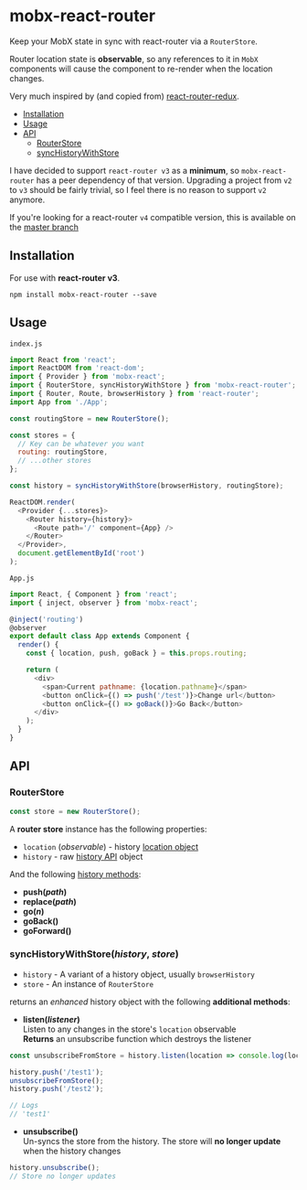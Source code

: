 # mobx-react-router
Keep your MobX state in sync with react-router via a `RouterStore`.

Router location state is **observable**, so any references to it in `MobX` components will cause the component to re-render when the location changes.

Very much inspired by (and copied from) [react-router-redux](https://github.com/reactjs/react-router-redux/tree/3.0.x).

- [Installation](#installation)
- [Usage](#usage)
- [API](#api)
  - [RouterStore](#routerstore)
  - [syncHistoryWithStore](#synchistorywithstorehistory-store)

I have decided to support `react-router v3` as a **minimum**, so `mobx-react-router` has a peer dependency of that version.
Upgrading a project from `v2` to `v3` should be fairly trivial, so I feel there is no reason to support `v2` anymore.

If you're looking for a react-router `v4` compatible version, this is available on the [master branch](https://github.com/alisd23/mobx-react-router)

## Installation

For use with **react-router v3**.

```
npm install mobx-react-router --save
```

## Usage

`index.js`
```js
import React from 'react';
import ReactDOM from 'react-dom';
import { Provider } from 'mobx-react';
import { RouterStore, syncHistoryWithStore } from 'mobx-react-router';
import { Router, Route, browserHistory } from 'react-router';
import App from './App';

const routingStore = new RouterStore();

const stores = {
  // Key can be whatever you want
  routing: routingStore,
  // ...other stores
};

const history = syncHistoryWithStore(browserHistory, routingStore);

ReactDOM.render(
  <Provider {...stores}>
    <Router history={history}>
      <Route path='/' component={App} />
    </Router>
  </Provider>,
  document.getElementById('root')
);
```

`App.js`
```js
import React, { Component } from 'react';
import { inject, observer } from 'mobx-react';

@inject('routing')
@observer
export default class App extends Component {
  render() {
    const { location, push, goBack } = this.props.routing;

    return (
      <div>
        <span>Current pathname: {location.pathname}</span>
        <button onClick={() => push('/test')}>Change url</button>
        <button onClick={() => goBack()}>Go Back</button>
      </div>
    );
  }
}
```

## API

### RouterStore

```js
const store = new RouterStore();
```

A **router store** instance has the following properties:

- `location` (*observable*) - history [location object](https://github.com/ReactTraining/history/blob/v3/docs/Location.md)
- `history` - raw [history API](https://github.com/mjackson/history#properties) object

And the following [history methods](https://github.com/ReactTraining/history/blob/v3/docs/GettingStarted.md#navigation):

- **push(*path*)**
- **replace(*path*)**
- **go(*n*)**
- **goBack()**
- **goForward()**

### syncHistoryWithStore(*history*, *store*)

- `history` - A variant of a history object, usually `browserHistory`
- `store` - An instance of `RouterStore`

returns an *enhanced* history object with the following **additional methods**:

- **listen(*listener*)**  
Listen to any changes in the store's `location` observable  
**Returns** an unsubscribe function which destroys the listener
```js
const unsubscribeFromStore = history.listen(location => console.log(location.pathname));

history.push('/test1');
unsubscribeFromStore();
history.push('/test2');

// Logs
// 'test1'
```

- **unsubscribe()**  
Un-syncs the store from the history. The store will **no longer update** when the history changes

```js
history.unsubscribe();
// Store no longer updates
```
